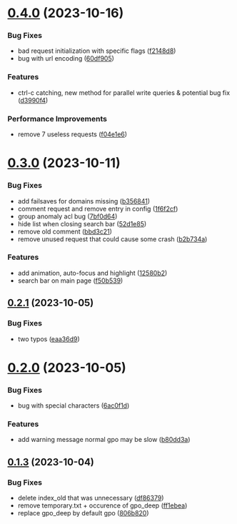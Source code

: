 # [0.4.0](https://github.com/Mazars-Tech/AD_Miner/compare/v0.3.0...v0.4.0) (2023-10-16)


### Bug Fixes

* bad request initialization with specific flags ([f2148d8](https://github.com/Mazars-Tech/AD_Miner/commit/f2148d875bcc6b71d963fb38de6cf2db9b203a17))
* bug with url encoding ([60df905](https://github.com/Mazars-Tech/AD_Miner/commit/60df905106a9d24125b3a324907ea248d01b8180))


### Features

* ctrl-c catching, new method for parallel write queries & potential bug fix ([d3990f4](https://github.com/Mazars-Tech/AD_Miner/commit/d3990f4b531bc51dbc508f8985a9b266187c47dd))


### Performance Improvements

* remove 7 useless requests ([f04e1e6](https://github.com/Mazars-Tech/AD_Miner/commit/f04e1e6f3f10fe0d0cc4f846e21210d99c9ca660))



# [0.3.0](https://github.com/Mazars-Tech/AD_Miner/compare/v0.2.1...v0.3.0) (2023-10-11)


### Bug Fixes

* add failsaves for domains missing ([b356841](https://github.com/Mazars-Tech/AD_Miner/commit/b35684168987aa6a528594aa9e3cc48c356b5bb7))
* comment request and remove entry in config ([1f6f2cf](https://github.com/Mazars-Tech/AD_Miner/commit/1f6f2cf965f1cf042db2df0f976e8af5f2e93fbe))
* group anomaly acl bug ([7bf0d64](https://github.com/Mazars-Tech/AD_Miner/commit/7bf0d64203b476845001108e069147727861606f))
* hide list when closing search bar ([52d1e85](https://github.com/Mazars-Tech/AD_Miner/commit/52d1e85e4603c7201f3a25008e2e6103d25ffc7c))
* remove old comment ([bbd3c21](https://github.com/Mazars-Tech/AD_Miner/commit/bbd3c21f8aca77476074db1a4c38453a464b8b2f))
* remove unused request that could cause some crash ([b2b734a](https://github.com/Mazars-Tech/AD_Miner/commit/b2b734aaf0649ac1c6df2a700b044614627c9e47))


### Features

* add animation, auto-focus and highlight ([12580b2](https://github.com/Mazars-Tech/AD_Miner/commit/12580b2eebff273e6602dab1ef77cb06a22cb6d4))
* search bar on main page ([f50b539](https://github.com/Mazars-Tech/AD_Miner/commit/f50b539284b712f703dcbfd89f1644d9ab109779))



## [0.2.1](https://github.com/Mazars-Tech/AD_Miner/compare/v0.2.0...v0.2.1) (2023-10-05)


### Bug Fixes

* two typos ([eaa36d9](https://github.com/Mazars-Tech/AD_Miner/commit/eaa36d9284f1a53a6f034ec33ff38725e5e72ce1))



# [0.2.0](https://github.com/Mazars-Tech/AD_Miner/compare/v0.1.3...v0.2.0) (2023-10-05)


### Bug Fixes

* bug with special characters ([6ac0f1d](https://github.com/Mazars-Tech/AD_Miner/commit/6ac0f1d85beffd0fef374778dea3339932a8ffce))


### Features

* add warning message normal gpo may be slow ([b80dd3a](https://github.com/Mazars-Tech/AD_Miner/commit/b80dd3ac93864a43c0deb0ec864b566976245a47))



## [0.1.3](https://github.com/Mazars-Tech/AD_Miner/compare/v0.1.2...v0.1.3) (2023-10-04)


### Bug Fixes

* delete index_old that was unnecessary ([df86379](https://github.com/Mazars-Tech/AD_Miner/commit/df863790e003e9776cac1502bd3680ca68b54faa))
* remove temporary.txt + occurence of gpo_deep ([ff1ebea](https://github.com/Mazars-Tech/AD_Miner/commit/ff1ebea4cd124274393b4ff844c8e22674183afb))
* replace gpo_deep by default gpo ([806b820](https://github.com/Mazars-Tech/AD_Miner/commit/806b82025edbbe03b980d31076bbf1f748df8aa6))



